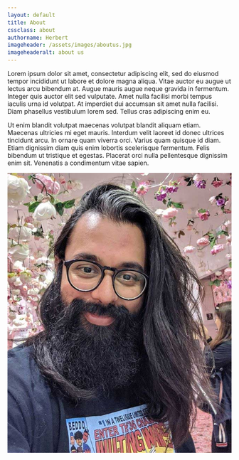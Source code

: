 ```yaml
---
layout: default
title: About
cssclass: about
authorname: Herbert
imageheader: /assets/images/aboutus.jpg
imageheaderalt: about us
---
```


Lorem ipsum dolor sit amet, consectetur adipiscing elit, sed do eiusmod tempor incididunt ut labore et dolore magna aliqua. Vitae auctor eu augue ut lectus arcu bibendum at. Augue mauris augue neque gravida in fermentum. Integer quis auctor elit sed vulputate. Amet nulla facilisi morbi tempus iaculis urna id volutpat. At imperdiet dui accumsan sit amet nulla facilisi. Diam phasellus vestibulum lorem sed. Tellus cras adipiscing enim eu. 

Ut enim blandit volutpat maecenas volutpat blandit aliquam etiam. Maecenas ultricies mi eget mauris. Interdum velit laoreet id donec ultrices tincidunt arcu. In ornare quam viverra orci. Varius quam quisque id diam. Etiam dignissim diam quis enim lobortis scelerisque fermentum. Felis bibendum ut tristique et egestas. Placerat orci nulla pellentesque dignissim enim sit. Venenatis a condimentum vitae sapien.

<img class="sub-image" src="/assets/images/herbert.jpg" alt="Herbert" />